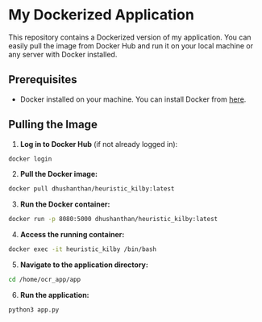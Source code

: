 # My Dockerized Application

This repository contains a Dockerized version of my application. You can easily pull the image from Docker Hub and run it on your local machine or any server with Docker installed.

## Prerequisites

- Docker installed on your machine. You can install Docker from [here](https://www.docker.com/get-started).

## Pulling the Image

1. **Log in to Docker Hub** (if not already logged in):

```bash
docker login
```

2. **Pull the Docker image:**

```bash
docker pull dhushanthan/heuristic_kilby:latest
```

3. **Run the Docker container:**

```bash
docker run -p 8080:5000 dhushanthan/heuristic_kilby:latest
```

4. **Access the running container:**

```bash
docker exec -it heuristic_kilby /bin/bash
```

5. **Navigate to the application directory:**

```bash
cd /home/ocr_app/app
```

6. **Run the application:**

```bash
python3 app.py
```